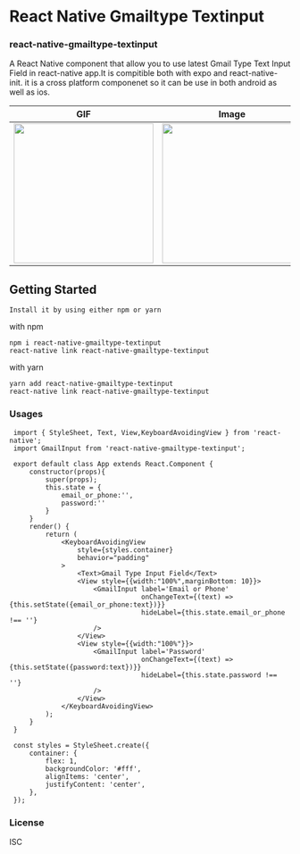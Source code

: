 # React Native Gmailtype Textinput 
### react-native-gmailtype-textinput
A React Native component that allow you to use latest Gmail Type Text Input Field in react-native app.It is compitible both 
with expo and react-native-init.
it is a cross platform componenet so it can be use in both android as well as ios. 


| GIF                                                                                                                 |                                                       Image                                                      | Image |
|---------------------------------------------------------------------------------------------------------------------|----------------------------------------------------------------------------------------------------------------|------------------------------|
| <img src="https://github.com/mkm1997/react-native-gmailtype-textinput/blob/master/assets/screen.gif" width="250px"> | <img src="https://github.com/mkm1997/react-native-gmailtype-textinput/blob/master/assets/1.jpeg"  width="250px"> |<img src="https://github.com/mkm1997/react-native-gmailtype-textinput/blob/master/assets/2.jpeg" width="250px">|




## Getting Started

`Install it by using either npm or yarn`

with npm

 ```
 npm i react-native-gmailtype-textinput
 react-native link react-native-gmailtype-textinput
 ```

with yarn

 ```
 yarn add react-native-gmailtype-textinput
 react-native link react-native-gmailtype-textinput
```







### Usages

```import React from 'react';
 import { StyleSheet, Text, View,KeyboardAvoidingView } from 'react-native';
 import GmailInput from 'react-native-gmailtype-textinput';
 
 export default class App extends React.Component {
     constructor(props){
         super(props);
         this.state = {
             email_or_phone:'',
             password:''
         }
     }
     render() {
         return (
             <KeyboardAvoidingView
                 style={styles.container}
                 behavior="padding"
             >
                 <Text>Gmail Type Input Field</Text>
                 <View style={{width:"100%",marginBottom: 10}}>
                     <GmailInput label='Email or Phone'
                                 onChangeText={(text) => {this.setState({email_or_phone:text})}}
                                 hideLabel={this.state.email_or_phone !== ''}
                     />
                 </View>
                 <View style={{width:"100%"}}>
                     <GmailInput label='Password'
                                 onChangeText={(text) => {this.setState({password:text})}}
                                 hideLabel={this.state.password !== ''}
                     />
                 </View>
             </KeyboardAvoidingView>
         );
     }
 }
 
 const styles = StyleSheet.create({
     container: {
         flex: 1,
         backgroundColor: '#fff',
         alignItems: 'center',
         justifyContent: 'center',
     },
 });
```

 
### License

ISC